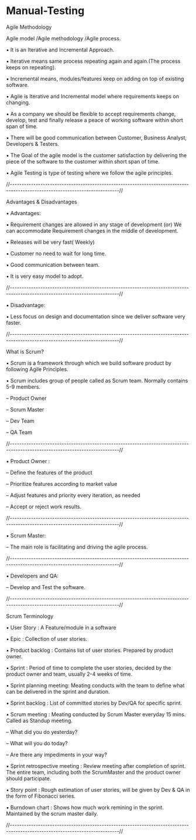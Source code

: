 # Manual-Testing

Agile Methodology

Agile model /Agile methodology /Agile process.

▪ It is an Iterative and Incremental Approach.

▪ Iterative means same process repeating again and again.(The process keeps on repeating).

▪ Incremental means, modules/features keep on adding on top of existing software.

▪ Agile is Iterative and Incremental model where requirements keeps on changing.

▪ As a company we should be flexible to accept requirements change, develop, test and finally
release a peace of working software within short span of time.

▪ There will be good communication between Customer, Business Analyst, Developers & Testers.

▪ The Goal of the agile model is the customer satisfaction by delivering the piece of the software to
the customer within short span of time.

▪ Agile Testing is type of testing where we follow the agile principles.

//----------------------------------------------------------------------------------------------------------------------------//

Advantages & Disadvantages

▪ Advantages:

▪ Requirement changes are allowed in any stage of development (or) We can accommodate
Requirement changes in the middle of development.

▪ Releases will be very fast( Weekly)

▪ Customer no need to wait for long time.

▪ Good communication between team.

▪ It is very easy model to adopt.

//----------------------------------------------------------------------------------------------------------------------------//

▪ Disadvantage:

▪ Less focus on design and documentation since we deliver software very faster.

//----------------------------------------------------------------------------------------------------------------------------//

What is Scrum?

▪ Scrum is a framework through which we build software product by following Agile Principles.

▪ Scrum includes group of people called as Scrum team. Normally contains 5-9 members.

– Product Owner

– Scrum Master

– Dev Team

– QA Team

//----------------------------------------------------------------------------------------------------------------------------//

▪ Product Owner :

– Define the features of the product

– Prioritize features according to market value

– Adjust features and priority every iteration, as needed

– Accept or reject work results.

//----------------------------------------------------------------------------------------------------------------------------//

▪ Scrum Master:

– The main role is facilitating and driving the agile process.

//----------------------------------------------------------------------------------------------------------------------------//

▪ Developers and QA:

– Develop and Test the software.

//----------------------------------------------------------------------------------------------------------------------------//

Scrum Terminology

▪ User Story : A Feature/module in a software

▪ Epic : Collection of user stories.

▪ Product backlog : Contains list of user stories. Prepared by product owner.

▪ Sprint : Period of time to complete the user stories, decided by the product owner and team, usually 2-4
weeks of time.

▪ Sprint planning meeting: Meating conducts with the team to define what can be delivered in
the sprint and duration.

▪ Sprint backlog : List of committed stories by Dev/QA for specific sprint.

▪ Scrum meeting : Meating conducted by Scrum Master everyday 15 mins. Called as Standup meeting.

– What did you do yesterday?

– What will you do today?

– Are there any impediments in your way?

▪ Sprint retrospective meeting : Review meeting after completion of sprint. The entire team, including
both the ScrumMaster and the product owner should participate.

▪ Story point : Rough estimation of user stories, will be given by Dev & QA in the form of Fibonacci series.

▪ Burndown chart : Shows how much work remining in the sprint. Maintained by the scrum master daily.

//----------------------------------------------------------------------------------------------------------------------------//
